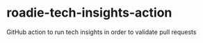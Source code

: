 # roadie-tech-insights-action
GitHub action to run tech insights in order to validate pull requests
